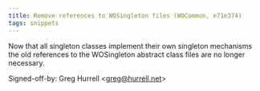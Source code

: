 ```yaml
---
title: Remove references to WOSingleton files (WOCommon, e71e374)
tags: snippets
---
```


Now that all singleton classes implement their own singleton mechanisms the old references to the WOSingleton abstract class files are no longer necessary.

Signed-off-by: Greg Hurrell &lt;greg@hurrell.net&gt;
